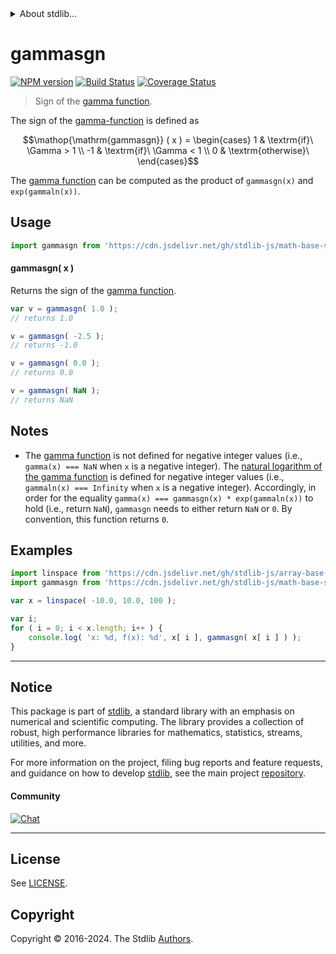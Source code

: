 <!--

@license Apache-2.0

Copyright (c) 2022 The Stdlib Authors.

Licensed under the Apache License, Version 2.0 (the "License");
you may not use this file except in compliance with the License.
You may obtain a copy of the License at

   http://www.apache.org/licenses/LICENSE-2.0

Unless required by applicable law or agreed to in writing, software
distributed under the License is distributed on an "AS IS" BASIS,
WITHOUT WARRANTIES OR CONDITIONS OF ANY KIND, either express or implied.
See the License for the specific language governing permissions and
limitations under the License.

-->


<details>
  <summary>
    About stdlib...
  </summary>
  <p>We believe in a future in which the web is a preferred environment for numerical computation. To help realize this future, we've built stdlib. stdlib is a standard library, with an emphasis on numerical and scientific computation, written in JavaScript (and C) for execution in browsers and in Node.js.</p>
  <p>The library is fully decomposable, being architected in such a way that you can swap out and mix and match APIs and functionality to cater to your exact preferences and use cases.</p>
  <p>When you use stdlib, you can be absolutely certain that you are using the most thorough, rigorous, well-written, studied, documented, tested, measured, and high-quality code out there.</p>
  <p>To join us in bringing numerical computing to the web, get started by checking us out on <a href="https://github.com/stdlib-js/stdlib">GitHub</a>, and please consider <a href="https://opencollective.com/stdlib">financially supporting stdlib</a>. We greatly appreciate your continued support!</p>
</details>

# gammasgn

[![NPM version][npm-image]][npm-url] [![Build Status][test-image]][test-url] [![Coverage Status][coverage-image]][coverage-url] <!-- [![dependencies][dependencies-image]][dependencies-url] -->

> Sign of the [gamma function][@stdlib/math/base/special/gamma].

<section class="intro">

The sign of the [gamma-function][@stdlib/math/base/special/gamma] is defined as

<!-- <equation class="equation" label="eq:gamma_sign_function" align="center" raw="\operatorname{gammasgn} ( x ) = \begin{cases} 1 & \textrm{if}\ \Gamma > 1 \\ -1 & \textrm{if}\ \Gamma < 1 \\ 0 & \textrm{otherwise}\ \end{cases}" alt="Sign of the gamma function"> -->

```math
\mathop{\mathrm{gammasgn}} ( x ) = \begin{cases} 1 & \textrm{if}\ \Gamma > 1 \\ -1 & \textrm{if}\ \Gamma < 1 \\ 0 & \textrm{otherwise}\ \end{cases}
```

<!-- <div class="equation" align="center" data-raw-text="\operatorname{gammasgn} ( x ) = \begin{cases} 1 &amp; \textrm{if}\ \Gamma &gt; 1 \\ -1 &amp; \textrm{if}\ \Gamma &lt; 1 \\ 0 &amp; \textrm{otherwise}\ \end{cases}" data-equation="eq:gamma_sign_function">
    <img src="https://cdn.jsdelivr.net/gh/stdlib-js/stdlib@50b141156b147529227e2eb4247eda81c781dec9/lib/node_modules/@stdlib/math/base/special/gammasgn/docs/img/equation_gamma_sign_function.svg" alt="Sign of the gamma function">
    <br>
</div> -->

<!-- </equation> -->

The [gamma function][@stdlib/math/base/special/gamma] can be computed as the product of `gammasgn(x)` and `exp(gammaln(x))`.

</section>

<!-- /.intro -->



<section class="usage">

## Usage

```javascript
import gammasgn from 'https://cdn.jsdelivr.net/gh/stdlib-js/math-base-special-gammasgn@deno/mod.js';
```

#### gammasgn( x )

Returns the sign of the [gamma function][@stdlib/math/base/special/gamma].

```javascript
var v = gammasgn( 1.0 );
// returns 1.0

v = gammasgn( -2.5 );
// returns -1.0

v = gammasgn( 0.0 );
// returns 0.0

v = gammasgn( NaN );
// returns NaN
```

</section>

<!-- /.usage -->

<section class="notes">

## Notes

-   The [gamma function][@stdlib/math/base/special/gamma] is not defined for negative integer values (i.e., `gamma(x) === NaN` when `x` is a negative integer). The [natural logarithm of the gamma function][@stdlib/math/base/special/gammaln] is defined for negative integer values (i.e., `gammaln(x) === Infinity` when `x` is a negative integer). Accordingly, in order for the equality `gamma(x) === gammasgn(x) * exp(gammaln(x))` to hold (i.e., return `NaN`), `gammasgn` needs to either return `NaN` or `0`. By convention, this function returns `0`.

</section>

<!-- /. notes -->

<section class="examples">

## Examples

<!-- eslint no-undef: "error" -->

```javascript
import linspace from 'https://cdn.jsdelivr.net/gh/stdlib-js/array-base-linspace@deno/mod.js';
import gammasgn from 'https://cdn.jsdelivr.net/gh/stdlib-js/math-base-special-gammasgn@deno/mod.js';

var x = linspace( -10.0, 10.0, 100 );

var i;
for ( i = 0; i < x.length; i++ ) {
    console.log( 'x: %d, f(x): %d', x[ i ], gammasgn( x[ i ] ) );
}
```

</section>

<!-- /.examples -->

<!-- Section for related `stdlib` packages. Do not manually edit this section, as it is automatically populated. -->

<section class="related">

</section>

<!-- /.related -->

<!-- Section for all links. Make sure to keep an empty line after the `section` element and another before the `/section` close. -->


<section class="main-repo" >

* * *

## Notice

This package is part of [stdlib][stdlib], a standard library with an emphasis on numerical and scientific computing. The library provides a collection of robust, high performance libraries for mathematics, statistics, streams, utilities, and more.

For more information on the project, filing bug reports and feature requests, and guidance on how to develop [stdlib][stdlib], see the main project [repository][stdlib].

#### Community

[![Chat][chat-image]][chat-url]

---

## License

See [LICENSE][stdlib-license].


## Copyright

Copyright &copy; 2016-2024. The Stdlib [Authors][stdlib-authors].

</section>

<!-- /.stdlib -->

<!-- Section for all links. Make sure to keep an empty line after the `section` element and another before the `/section` close. -->

<section class="links">

[npm-image]: http://img.shields.io/npm/v/@stdlib/math-base-special-gammasgn.svg
[npm-url]: https://npmjs.org/package/@stdlib/math-base-special-gammasgn

[test-image]: https://github.com/stdlib-js/math-base-special-gammasgn/actions/workflows/test.yml/badge.svg?branch=main
[test-url]: https://github.com/stdlib-js/math-base-special-gammasgn/actions/workflows/test.yml?query=branch:main

[coverage-image]: https://img.shields.io/codecov/c/github/stdlib-js/math-base-special-gammasgn/main.svg
[coverage-url]: https://codecov.io/github/stdlib-js/math-base-special-gammasgn?branch=main

<!--

[dependencies-image]: https://img.shields.io/david/stdlib-js/math-base-special-gammasgn.svg
[dependencies-url]: https://david-dm.org/stdlib-js/math-base-special-gammasgn/main

-->

[chat-image]: https://img.shields.io/gitter/room/stdlib-js/stdlib.svg
[chat-url]: https://app.gitter.im/#/room/#stdlib-js_stdlib:gitter.im

[stdlib]: https://github.com/stdlib-js/stdlib

[stdlib-authors]: https://github.com/stdlib-js/stdlib/graphs/contributors

[umd]: https://github.com/umdjs/umd
[es-module]: https://developer.mozilla.org/en-US/docs/Web/JavaScript/Guide/Modules

[deno-url]: https://github.com/stdlib-js/math-base-special-gammasgn/tree/deno
[deno-readme]: https://github.com/stdlib-js/math-base-special-gammasgn/blob/deno/README.md
[umd-url]: https://github.com/stdlib-js/math-base-special-gammasgn/tree/umd
[umd-readme]: https://github.com/stdlib-js/math-base-special-gammasgn/blob/umd/README.md
[esm-url]: https://github.com/stdlib-js/math-base-special-gammasgn/tree/esm
[esm-readme]: https://github.com/stdlib-js/math-base-special-gammasgn/blob/esm/README.md
[branches-url]: https://github.com/stdlib-js/math-base-special-gammasgn/blob/main/branches.md

[stdlib-license]: https://raw.githubusercontent.com/stdlib-js/math-base-special-gammasgn/main/LICENSE

[@stdlib/math/base/special/gamma]: https://github.com/stdlib-js/math-base-special-gamma/tree/deno

[@stdlib/math/base/special/gammaln]: https://github.com/stdlib-js/math-base-special-gammaln/tree/deno

<!-- <related-links> -->

<!-- </related-links> -->

</section>

<!-- /.links -->
